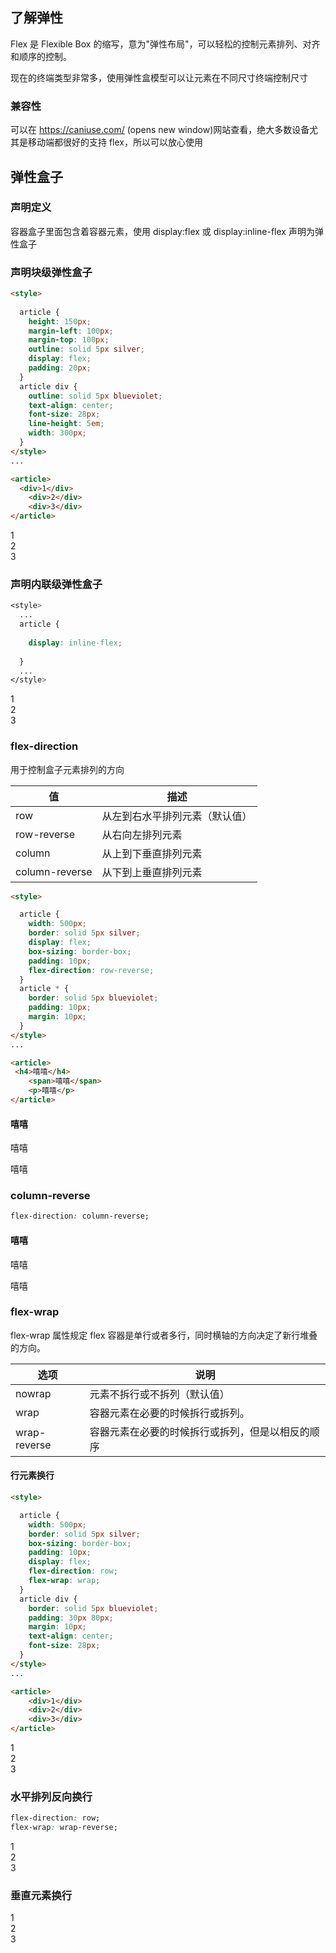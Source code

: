 <script setup>
import FlexBox from './components/flexBox.vue'

</script>

## 了解弹性

Flex 是 Flexible Box 的缩写，意为"弹性布局"，可以轻松的控制元素排列、对齐和顺序的控制。

现在的终端类型非常多，使用弹性盒模型可以让元素在不同尺寸终端控制尺寸

### 兼容性

可以在 https://caniuse.com/ (opens new window)网站查看，绝大多数设备尤其是移动端都很好的支持 flex，所以可以放心使用

## 弹性盒子

### 声明定义

容器盒子里面包含着容器元素，使用 display:flex 或 display:inline-flex 声明为弹性盒子

### 声明块级弹性盒子

```html
<style>
 
  article {
    height: 150px;
    margin-left: 100px;
    margin-top: 100px;
    outline: solid 5px silver;
    display: flex;
    padding: 20px;
  }
  article div {
    outline: solid 5px blueviolet;
    text-align: center;
    font-size: 28px;
    line-height: 5em;
    width: 300px;
  }
</style>
...

<article>
  <div>1</div>
	<div>2</div>
	<div>3</div>
</article>

```

<FlexBox>
  <div>1</div>
	<div>2</div>
	<div>3</div>
</FlexBox>

### 声明内联级弹性盒子

```css
<style>
  ...
  article {
   
    display: inline-flex;
    
  }
  ...
</style>
```

<FlexBox>

  <div>1</div>
	<div>2</div>
	<div>3</div>

</FlexBox>

### flex-direction

用于控制盒子元素排列的方向

值	|描述
|----|----|
row|	从左到右水平排列元素（默认值）
row-reverse	|从右向左排列元素
column	|从上到下垂直排列元素
column-reverse|	从下到上垂直排列元素

```html
<style>

  article {
    width: 500px;
    border: solid 5px silver;
    display: flex;
    box-sizing: border-box;
    padding: 10px;
    flex-direction: row-reverse;
  }
  article * {
    border: solid 5px blueviolet;
    padding: 10px;
    margin: 10px;
  }
</style>
...

<article>
 <h4>嘻嘻</h4>
	<span>嘻嘻</span>
	<p>嘻嘻</p>
</article>

```

<FlexBox direction='row-reverse'>
<!-- <article class='ibox'> -->
 <h4>嘻嘻</h4>
	<span>嘻嘻</span>
	<p>嘻嘻</p>
<!-- </article> -->
</FlexBox>

### column-reverse
```css
flex-direction: column-reverse;
```


<FlexBox direction='column-reverse'>

 <h4>嘻嘻</h4>
	<span>嘻嘻</span>
	<p>嘻嘻</p>

</FlexBox>

### flex-wrap

flex-wrap 属性规定 flex 容器是单行或者多行，同时横轴的方向决定了新行堆叠的方向。


选项|	说明
|----|----|
nowrap	|元素不拆行或不拆列（默认值）
wrap|	容器元素在必要的时候拆行或拆列。
wrap-reverse|	容器元素在必要的时候拆行或拆列，但是以相反的顺序

#### 行元素换行

```html
<style>

  article {
    width: 500px;
    border: solid 5px silver;
    box-sizing: border-box;
    padding: 10px;
    display: flex;
    flex-direction: row;
    flex-wrap: wrap;
  }
  article div {
    border: solid 5px blueviolet;
    padding: 30px 80px;
    margin: 10px;
    text-align: center;
    font-size: 28px;
  }
</style>
...

<article>
    <div>1</div>
    <div>2</div>
    <div>3</div>
</article>

```

<FlexBox  direction='row' wrap='wrap'>
    <div>1</div>
    <div>2</div>
    <div>3</div>
</FlexBox>

### 水平排列反向换行
```css
flex-direction: row;
flex-wrap: wrap-reverse;
```

<FlexBox  direction='row' wrap='wrap-reverse'>
    <div>1</div>
    <div>2</div>
    <div>3</div>
</FlexBox>

### 垂直元素换行

<FlexBox  direction='column' wrap='wrap'>
    <div>1</div>
    <div>2</div>
    <div>3</div>
</FlexBox>